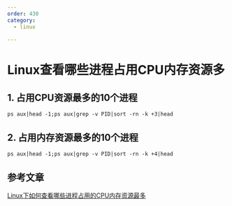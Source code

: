 ```yaml
---
order: 430
category:
  - linux

---
```


# Linux查看哪些进程占用CPU内存资源多

## 1. 占用CPU资源最多的10个进程

```
ps aux|head -1;ps aux|grep -v PID|sort -rn -k +3|head
```

## 2. 占用内存资源最多的10个进程

```
ps aux|head -1;ps aux|grep -v PID|sort -rn -k +4|head
```

## 参考文章

[Linux下如何查看哪些进程占用的CPU内存资源最多](https://blog.csdn.net/h330531987/article/details/74356347)
